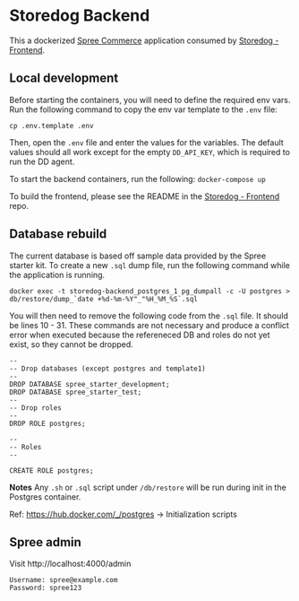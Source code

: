 # Storedog Backend

This a dockerized [Spree Commerce](https://spreecommerce.org) application consumed by [Storedog - Frontend](https://github.com/DataDog/storedog-frontend).
## Local development

Before starting the containers, you will need to define the required env vars. Run the following command to copy the env var template to the `.env` file:

`cp .env.template .env`

Then, open the `.env` file and enter the values for the variables. The default values should all work except for the empty `DD_API_KEY`, which is required to run the DD agent.

To start the backend containers, run the following:
`docker-compose up`

To build the frontend, please see the README in the [Storedog - Frontend](https://github.com/DataDog/storedog-frontend) repo.
## Database rebuild

The current database is based off sample data provided by the Spree starter kit. To create a new `.sql` dump file, run the following command while the application is running.

```
docker exec -t storedog-backend_postgres_1 pg_dumpall -c -U postgres > db/restore/dump_`date +%d-%m-%Y"_"%H_%M_%S`.sql
```

You will then need to remove the following code from the `.sql` file. It should be lines 10 - 31. These commands are not necessary and produce a conflict error when executed because the refereneced DB and roles do not yet exist, so they cannot be dropped.

```
--
-- Drop databases (except postgres and template1)
--
DROP DATABASE spree_starter_development;
DROP DATABASE spree_starter_test;
--
-- Drop roles
--
DROP ROLE postgres;

--
-- Roles
--

CREATE ROLE postgres;
```

**Notes**
Any `.sh` or `.sql` script under `/db/restore` will be run during init in the Postgres container.

Ref: https://hub.docker.com/_/postgres -> Initialization scripts

## Spree admin

Visit http://localhost:4000/admin

```
Username: spree@example.com
Password: spree123
```